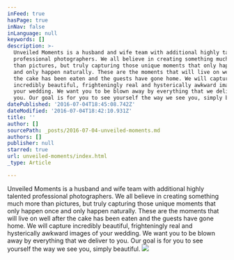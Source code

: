 ```yaml
---
inFeed: true
hasPage: true
inNav: false
inLanguage: null
keywords: []
description: >-
  Unveiled Moments is a husband and wife team with additional highly talented
  professional photographers. We all believe in creating something much more
  than pictures, but truly capturing those unique moments that only happen once
  and only happen naturally. These are the moments that will live on well after
  the cake has been eaten and the guests have gone home. We will capture
  incredibly beautiful, frighteningly real and hysterically awkward images of
  your wedding. We want you to be blown away by everything that we deliver to
  you. Our goal is for you to see yourself the way we see you, simply beautiful.
datePublished: '2016-07-04T18:45:08.742Z'
dateModified: '2016-07-04T18:42:10.931Z'
title: ''
author: []
sourcePath: _posts/2016-07-04-unveiled-moments.md
authors: []
publisher: null
starred: true
url: unveiled-moments/index.html
_type: Article

---
```

Unveiled Moments is a husband and wife team with additional highly talented professional photographers. We all believe in creating something much more than pictures, but truly capturing those unique moments that only happen once and only happen naturally. These are the moments that will live on well after the cake has been eaten and the guests have gone home. We will capture incredibly beautiful, frighteningly real and hysterically awkward images of your wedding. We want you to be blown away by everything that we deliver to you. Our goal is for you to see yourself the way we see you, simply beautiful.
![](https://the-grid-user-content.s3-us-west-2.amazonaws.com/62b13494-0825-4ff3-bcba-d9ae30886706.jpg)